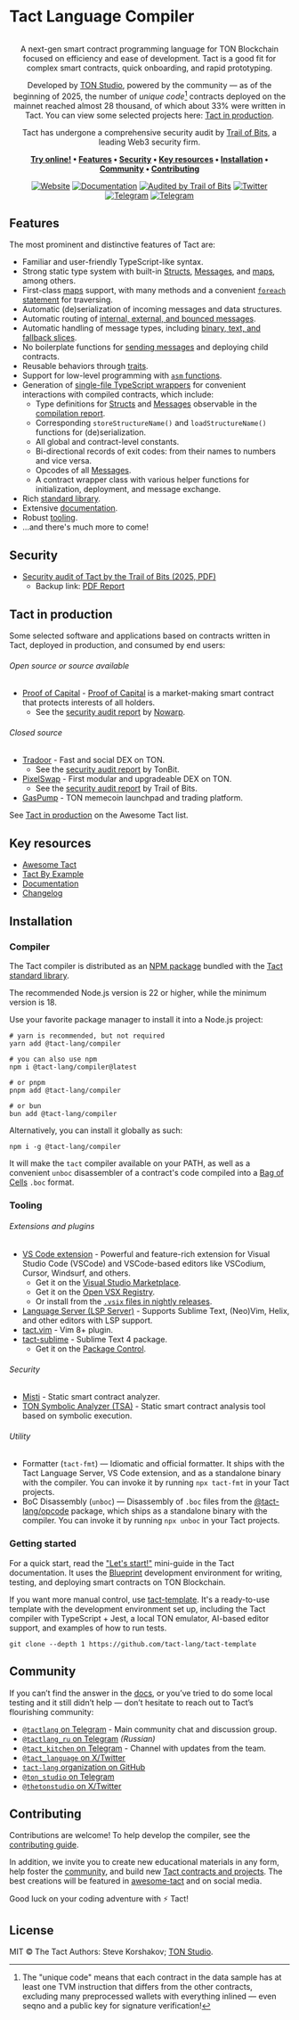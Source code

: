 # Tact Language Compiler

<div align="center">

<img src="https://raw.githubusercontent.com/tact-lang/tact-docs/main/public/banner.jpeg" alt="" />

A next-gen smart contract programming language for TON Blockchain focused on efficiency and ease of development.
Tact is a good fit for complex smart contracts, quick onboarding, and rapid prototyping.

Developed by [TON Studio](https://tonstudio.io), powered by the community — as of the beginning of 2025, the number of _unique code_[^1] contracts deployed on the mainnet reached almost 28 thousand, of which about 33% were written in Tact. You can view some selected projects here: [Tact in production](#tact-in-production).

Tact has undergone a comprehensive security audit by [Trail of Bits](https://www.trailofbits.com), a leading Web3 security firm.

**[Try online!] • [Features] • [Security] • [Key resources] • [Installation] • [Community] • [Contributing]**

[Try online!]: https://ide.ton.org
[Features]: #features
[Security]: #security
[Key resources]: #key-resources
[Installation]: #installation
[Community]: #community
[Contributing]: #contributing

[![Website](https://img.shields.io/badge/Website-blue?style=flat)](https://tact-lang.org)
[![Documentation](https://img.shields.io/badge/Documentation-blue?style=flat)](https://docs.tact-lang.org)
[![Audited by Trail of Bits](https://img.shields.io/badge/Audited%20by-Trail%20of%20Bits-blue?style=flat-square)](https://github.com/trailofbits/publications/blob/master/reviews/2025-01-ton-studio-tact-compiler-securityreview.pdf)
[![Twitter](https://img.shields.io/badge/X%2FTwitter-white?logo=x&style=flat&logoColor=gray)](https://x.com/tact_language)
[![Telegram](https://img.shields.io/badge/Community_Chat-white?logo=telegram&style=flat)](https://t.me/tactlang)
[![Telegram](https://img.shields.io/badge/Tact_Kitchen_🥣-white?logo=telegram&style=flat)](https://t.me/tact_kitchen)

</div>

## Features

The most prominent and distinctive features of Tact are:

- Familiar and user-friendly TypeScript-like syntax.
- Strong static type system with built-in [Structs], [Messages], and [maps], among others.
- First-class [maps] support, with many methods and a convenient [`foreach` statement][foreach] for traversing.
- Automatic (de)serialization of incoming messages and data structures.
- Automatic routing of [internal, external, and bounced messages][recvfun].
- Automatic handling of message types, including [binary, text, and fallback slices][recv].
- No boilerplate functions for [sending messages] and deploying child contracts.
- Reusable behaviors through [traits].
- Support for low-level programming with [`asm` functions][asmfun].
- Generation of [single-file TypeScript wrappers] for convenient interactions with compiled contracts, which include:
  - Type definitions for [Structs] and [Messages] observable in the [compilation report].
  - Corresponding `storeStructureName()` and `loadStructureName()` functions for (de)serialization.
  - All global and contract-level constants.
  - Bi-directional records of exit codes: from their names to numbers and vice versa.
  - Opcodes of all [Messages].
  - A contract wrapper class with various helper functions for initialization, deployment, and message exchange.
- Rich [standard library][stdlib].
- Extensive [documentation].
- Robust [tooling](#tooling).
- ...and there's much more to come!

[Structs]: https://docs.tact-lang.org/book/structs-and-messages#structs
[Messages]: https://docs.tact-lang.org/book/structs-and-messages#messages
[maps]: https://docs.tact-lang.org/book/maps
[foreach]: https://docs.tact-lang.org/book/statements#foreach-loop
[recv]: https://docs.tact-lang.org/book/receive/
[recvfun]: https://docs.tact-lang.org/book/contracts/#receiver-functions
[sending messages]: https://docs.tact-lang.org/book/send/#message-sending-functions
[traits]: https://docs.tact-lang.org/book/types/#traits
[asmfun]: https://docs.tact-lang.org/book/assembly-functions/
[single-file TypeScript wrappers]: https://docs.tact-lang.org/book/compile/#wrap
[compilation report]: https://docs.tact-lang.org/book/compile/#report
[stdlib]: https://docs.tact-lang.org/ref/
[documentation]: https://docs.tact-lang.org/

## Security

- [Security audit of Tact by the Trail of Bits (2025, PDF)](https://github.com/trailofbits/publications/blob/master/reviews/2025-01-ton-studio-tact-compiler-securityreview.pdf)
  - Backup link: [PDF Report](https://github.com/tact-lang/website/blob/416073ed4056034639de257cb1e2815227f497cb/pdfs/2025-01-ton-studio-tact-compiler-securityreview.pdf)

## Tact in production

Some selected software and applications based on contracts written in Tact, deployed in production, and consumed by end users:

###### Open source or source available

- [Proof of Capital](https://github.com/proof-of-capital/TON) - [Proof of Capital](https://proofofcapital.org/) is a market-making smart contract that protects interests of all holders.
  - See the [security audit report](https://raw.githubusercontent.com/nowarp/public-reports/master/2025-01-proof-of-capital.pdf) by [Nowarp](https://nowarp.io).

###### Closed source

- [Tradoor](https://tradoor.io) - Fast and social DEX on TON.
  - See the [security audit report](https://www.tonbit.xyz/reports/Tradoor-Smart-Contract-Audit-Report-Summary.pdf) by TonBit.
- [PixelSwap](https://www.pixelswap.io) - First modular and upgradeable DEX on TON.
  - See the [security audit report](https://github.com/trailofbits/publications/blob/master/reviews/2024-12-pixelswap-dex-securityreview.pdf) by Trail of Bits.
- [GasPump](https://gaspump.tg) - TON memecoin launchpad and trading platform.

See [Tact in production](https://github.com/tact-lang/awesome-tact#tact-in-production-) on the Awesome Tact list.

## Key resources

- [Awesome Tact](https://github.com/tact-lang/awesome-tact)
- [Tact By Example](https://tact-by-example.org/00-hello-world)
- [Documentation](https://docs.tact-lang.org)
- [Changelog](./dev-docs/CHANGELOG.md)

## Installation

### Compiler

The Tact compiler is distributed as an [NPM package](https://www.npmjs.com/package/@tact-lang/compiler) bundled with the [Tact standard library](https://docs.tact-lang.org/ref/).

The recommended Node.js version is 22 or higher, while the minimum version is 18.

Use your favorite package manager to install it into a Node.js project:

```shell
# yarn is recommended, but not required
yarn add @tact-lang/compiler

# you can also use npm
npm i @tact-lang/compiler@latest

# or pnpm
pnpm add @tact-lang/compiler

# or bun
bun add @tact-lang/compiler
```

Alternatively, you can install it globally as such:

```shell
npm i -g @tact-lang/compiler
```

It will make the `tact` compiler available on your PATH, as well as a convenient `unboc` disassembler of a contract's code compiled into a [Bag of Cells](https://docs.tact-lang.org/book/cells/#cells-boc) `.boc` format.

### Tooling

###### Extensions and plugins

- [VS Code extension](https://marketplace.visualstudio.com/items?itemName=tonstudio.vscode-tact) - Powerful and feature-rich extension for Visual Studio Code (VSCode) and VSCode-based editors like VSCodium, Cursor, Windsurf, and others.
  - Get it on the [Visual Studio Marketplace](https://marketplace.visualstudio.com/items?itemName=tonstudio.vscode-tact).
  - Get it on the [Open VSX Registry](https://open-vsx.org/extension/tonstudio/vscode-tact).
  - Or install from the [`.vsix` files in nightly releases](https://github.com/tact-lang/tact-language-server/releases).
- [Language Server (LSP Server)](https://github.com/tact-lang/tact-language-server) - Supports Sublime Text, (Neo)Vim, Helix, and other editors with LSP support.
- [tact.vim](https://github.com/tact-lang/tact.vim) - Vim 8+ plugin.
- [tact-sublime](https://github.com/tact-lang/tact-sublime) - Sublime Text 4 package.
  - Get it on the [Package Control](https://packagecontrol.io/packages/Tact).

###### Security

- [Misti](https://github.com/nowarp/misti) - Static smart contract analyzer.
- [TON Symbolic Analyzer (TSA)](https://github.com/espritoxyz/tsa) - Static smart contract analysis tool based on symbolic execution.

###### Utility

- Formatter (`tact-fmt`) — Idiomatic and official formatter. It ships with the Tact Language Server, VS Code extension, and as a standalone binary with the compiler. You can invoke it by running `npx tact-fmt` in your Tact projects.
- BoC Disassembly (`unboc`) — Disassembly of `.boc` files from the [@tact-lang/opcode](https://npmjs.com/package/@tact-lang/opcode) package, which ships as a standalone binary with the compiler. You can invoke it by running `npx unboc` in your Tact projects.

### Getting started

For a quick start, read the ["Let's start!"](https://docs.tact-lang.org/#start) mini-guide in the Tact documentation. It uses the [Blueprint](https://github.com/ton-community/blueprint) development environment for writing, testing, and deploying smart contracts on TON Blockchain.

If you want more manual control, use [tact-template](https://github.com/tact-lang/tact-template). It's a ready-to-use template with the development environment set up, including the Tact compiler with TypeScript + Jest, a local TON emulator, AI-based editor support, and examples of how to run tests.

```shell
git clone --depth 1 https://github.com/tact-lang/tact-template
```

## Community

If you can’t find the answer in the [docs](https://docs.tact-lang.org), or you’ve tried to do some local testing and it still didn’t help — don’t hesitate to reach out to Tact’s flourishing community:

- [`@tactlang` on Telegram](https://t.me/tactlang) - Main community chat and discussion group.
- [`@tactlang_ru` on Telegram](https://t.me/tactlang_ru) _(Russian)_
- [`@tact_kitchen` on Telegram](https://t.me/tact_kitchen) - Channel with updates from the team.
- [`@tact_language` on X/Twitter](https://x.com/tact_language)
- [`tact-lang` organization on GitHub](https://github.com/tact-lang)
- [`@ton_studio` on Telegram](https://t.me/ton_studio)
- [`@thetonstudio` on X/Twitter](https://x.com/thetonstudio)

## Contributing

Contributions are welcome! To help develop the compiler, see the [contributing guide](./dev-docs/CONTRIBUTING.md).

In addition, we invite you to create new educational materials in any form, help foster the [community](#community), and build new [Tact contracts and projects](#tact-in-production). The best creations will be featured in [awesome-tact](https://github.com/tact-lang/awesome-tact) and on social media.

Good luck on your coding adventure with ⚡ Tact!

## License

MIT © The Tact Authors: Steve Korshakov; [TON Studio](https://tonstudio.io).

[^1]: The "unique code" means that each contract in the data sample has at least one TVM instruction that differs from the other contracts, excluding many preprocessed wallets with everything inlined — even seqno and a public key for signature verification!

